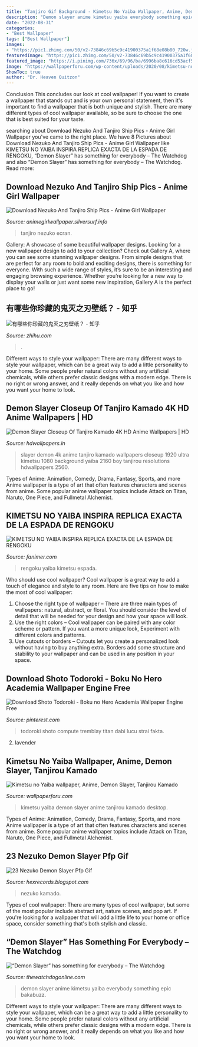 ```yaml
---
title: "Tanjiro Gif Background - Kimetsu No Yaiba Wallpaper, Anime, Demon Slayer, Tanjirou Kamado"
description: "Demon slayer anime kimetsu yaiba everybody something epic bakabuzz"
date: "2022-08-31"
categories:
- "Best Wallpaper"
tags: ["Best Wallpaper"]
images:
- "https://pic1.zhimg.com/50/v2-73846c69b5c9c41900375a1f68e08b80_720w.jpg?source=1940ef5c"
featuredImage: "https://pic1.zhimg.com/50/v2-73846c69b5c9c41900375a1f68e08b80_720w.jpg?source=1940ef5c"
featured_image: "https://i.pinimg.com/736x/69/96/ba/6996ba8c616cd53acf52daf5ba667e4c.jpg"
image: "https://wallpaperforu.com/wp-content/uploads/2020/08/kimetsu-no-yaiba-wallpaper-20083114053834-768x432.jpg"
ShowToc: true
author: "Dr. Heaven Quitzon"
---
```



Conclusion
This concludes our look at cool wallpaper! If you want to create a wallpaper that stands out and is your own personal statement, then it's important to find a wallpaper that is both unique and stylish. There are many different types of cool wallpaper available, so be sure to choose the one that is best suited for your taste.

	

		
searching about Download Nezuko And Tanjiro Ship Pics - Anime Girl Wallpaper you've came to the right place. We have 8 Pictures about Download Nezuko And Tanjiro Ship Pics - Anime Girl Wallpaper like KIMETSU NO YAIBA INSPIRA REPLICA EXACTA DE LA ESPADA DE RENGOKU, “Demon Slayer” has something for everybody – The Watchdog and also “Demon Slayer” has something for everybody – The Watchdog. Read more:
		
    
## Download Nezuko And Tanjiro Ship Pics - Anime Girl Wallpaper

<img loading=lazy src="https://i.pinimg.com/originals/69/cf/3b/69cf3b5e9ff2da21179ef2f703ff318f.jpg" onerror="this.onerror=null;this.src='https://tse1.mm.bing.net/th?id=OIP.oEE4hflQKHymoKYXcF4hqAHaJ8&amp;pid=15.1';" alt="Download Nezuko And Tanjiro Ship Pics - Anime Girl Wallpaper">

_Source: animegirlwallpaper.silversurf.info_

>tanjiro nezuko ecran. 

	

Gallery: A showcase of some beautiful wallpaper designs.
Looking for a new wallpaper design to add to your collection? Check out Gallery A, where you can see some stunning wallpaper designs. From simple designs that are perfect for any room to bold and exciting designs, there is something for everyone. With such a wide range of styles, it’s sure to be an interesting and engaging browsing experience. Whether you’re looking for a new way to display your walls or just want some new inspiration, Gallery A is the perfect place to go!





	
	
    
## 有哪些你珍藏的鬼灭之刃壁纸？ - 知乎

<img loading=lazy src="https://pic1.zhimg.com/50/v2-73846c69b5c9c41900375a1f68e08b80_720w.jpg?source=1940ef5c" onerror="this.onerror=null;this.src='https://tse4.mm.bing.net/th?id=OIP.ePC_JCHW_qLNoVNsumAzYgHaEK&amp;pid=15.1';" alt="有哪些你珍藏的鬼灭之刃壁纸？ - 知乎">

_Source: zhihu.com_

>. 

	

Different ways to style your wallpaper:
There are many different ways to style your wallpaper, which can be a great way to add a little personality to your home. Some people prefer natural colors without any artificial chemicals, while others prefer classic designs with a modern edge. There is no right or wrong answer, and it really depends on what you like and how you want your home to look.

    
## Demon Slayer Closeup Of Tanjiro Kamado 4K HD Anime Wallpapers | HD

<img loading=lazy src="https://www.hdwallpapers.in/download/demon_slayer_closeup_of_tanjiro_kamado_4k_hd_anime-1920x1080.jpg" onerror="this.onerror=null;this.src='https://tse4.mm.bing.net/th?id=OIP.gBpPeiL7zH7cdQxRW04EYgHaEK&amp;pid=15.1';" alt="Demon Slayer Closeup Of Tanjiro Kamado 4K HD Anime Wallpapers | HD">

_Source: hdwallpapers.in_

>slayer demon 4k anime tanjiro kamado wallpapers closeup 1920 ultra kimetsu 1080 background yaiba 2160 boy tanjirou resolutions hdwallpapers 2560. 

	

Types of Anime: Animation, Comedy, Drama, Fantasy, Sports, and more
Anime wallpaper is a type of art that often features characters and scenes from anime. Some popular anime wallpaper topics include Attack on Titan, Naruto, One Piece, and Fullmetal Alchemist.

    
## KIMETSU NO YAIBA INSPIRA REPLICA EXACTA DE LA ESPADA DE RENGOKU

<img loading=lazy src="https://static.wixstatic.com/media/112634_3bdcfed266c74fc19aaf67f2d8cb666e~mv2.jpg/v1/fit/w_1000%2Ch_581%2Cal_c%2Cq_80/file.jpg" onerror="this.onerror=null;this.src='https://tse4.mm.bing.net/th?id=OIP.u1xk-Rp2FLIQHPFL3Qx9kgHaET&amp;pid=15.1';" alt="KIMETSU NO YAIBA INSPIRA REPLICA EXACTA DE LA ESPADA DE RENGOKU">

_Source: fanimer.com_

>rengoku yaiba kimetsu espada. 

	

Who should use cool wallpaper?
Cool wallpaper is a great way to add a touch of elegance and style to any room. Here are five tips on how to make the most of cool wallpaper: 
1) Choose the right type of wallpaper – There are three main types of wallpapers: natural, abstract, or floral. You should consider the level of detail that will be needed for your design and how your space will look. 
2) Use the right colors – Cool wallpaper can be paired with any color scheme or pattern. If you want a more unique look, Experiment with different colors and patterns. 
3) Use cutouts or borders – Cutouts let you create a personalized look without having to buy anything extra. Borders add some structure and stability to your wallpaper and can be used in any position in your space.

    
## Download Shoto Todoroki - Boku No Hero Academia Wallpaper Engine Free

<img loading=lazy src="https://i.pinimg.com/736x/69/96/ba/6996ba8c616cd53acf52daf5ba667e4c.jpg" onerror="this.onerror=null;this.src='https://tse1.mm.bing.net/th?id=OIP.JdeLlzaBPfqbXbj21PKTYQHaD4&amp;pid=15.1';" alt="Download Shoto Todoroki - Boku no Hero Academia Wallpaper Engine Free">

_Source: pinterest.com_

>todoroki shoto compute tremblay titan dabi lucu strai fakta. 

	

2. lavender 

    
## Kimetsu No Yaiba Wallpaper, Anime, Demon Slayer, Tanjirou Kamado

<img loading=lazy src="https://wallpaperforu.com/wp-content/uploads/2020/08/kimetsu-no-yaiba-wallpaper-20083114053834-768x432.jpg" onerror="this.onerror=null;this.src='https://tse4.mm.bing.net/th?id=OIP.yB-OfLsNubHsr9xkOggLdAHaEK&amp;pid=15.1';" alt="Kimetsu no Yaiba wallpaper, Anime, Demon Slayer, Tanjirou Kamado">

_Source: wallpaperforu.com_

>kimetsu yaiba demon slayer anime tanjirou kamado desktop. 

	

Types of Anime: Animation, Comedy, Drama, Fantasy, Sports, and more
Anime wallpaper is a type of art that often features characters and scenes from anime. Some popular anime wallpaper topics include Attack on Titan, Naruto, One Piece, and Fullmetal Alchemist.

    
## 23 Nezuko Demon Slayer Pfp Gif

<img loading=lazy src="https://wallpapercave.com/wp/wp4410409.jpg" onerror="this.onerror=null;this.src='https://tse2.mm.bing.net/th?id=OIP.vNt_a_nEKk2Zv4IxVI6eGQHaNK&amp;pid=15.1';" alt="23 Nezuko Demon Slayer Pfp Gif">

_Source: hexrecords.blogspot.com_

>nezuko kamado. 

	

Types of cool wallpaper:
There are many types of cool wallpaper, but some of the most popular include abstract art, nature scenes, and pop art. If you're looking for a wallpaper that will add a little life to your home or office space, consider something that's both stylish and classic.

    
## “Demon Slayer” Has Something For Everybody – The Watchdog

<img loading=lazy src="http://thewatchdogonline.com/wp-content/uploads/2019/10/10.3-Demon-Slayer-1.jpg" onerror="this.onerror=null;this.src='https://tse2.mm.bing.net/th?id=OIP.Nb7HGlUXtu8_nXHd28vrFQHaEK&amp;pid=15.1';" alt="“Demon Slayer” has something for everybody – The Watchdog">

_Source: thewatchdogonline.com_

>demon slayer anime kimetsu yaiba everybody something epic bakabuzz. 

	

Different ways to style your wallpaper:
There are many different ways to style your wallpaper, which can be a great way to add a little personality to your home. Some people prefer natural colors without any artificial chemicals, while others prefer classic designs with a modern edge. There is no right or wrong answer, and it really depends on what you like and how you want your home to look.

